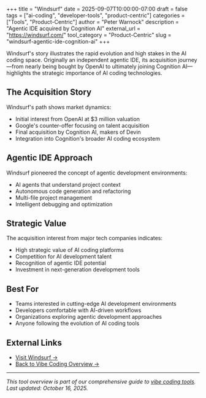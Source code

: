 +++
title = "Windsurf"
date = 2025-09-07T10:00:00-07:00
draft = false
tags = ["ai-coding", "developer-tools", "product-centric"]
categories = ["Tools", "Product-Centric"]
author = "Peter Warnock"
description = "Agentic IDE acquired by Cognition AI"
external_url = "https://windsurf.com/"
tool_category = "Product-Centric"
slug = "windsurf-agentic-ide-cognition-ai"
+++

Windsurf's story illustrates the rapid evolution and high stakes in the AI coding space. Originally an independent agentic IDE, its acquisition journey—from nearly being bought by OpenAI to ultimately joining Cognition AI—highlights the strategic importance of AI coding technologies.

## The Acquisition Story

Windsurf's path shows market dynamics:
- Initial interest from OpenAI at $3 million valuation
- Google's counter-offer focusing on talent acquisition
- Final acquisition by Cognition AI, makers of Devin
- Integration into Cognition's broader AI coding ecosystem

## Agentic IDE Approach

Windsurf pioneered the concept of agentic development environments:
- AI agents that understand project context
- Autonomous code generation and refactoring
- Multi-file project management
- Intelligent debugging and optimization

## Strategic Value

The acquisition interest from major tech companies indicates:
- High strategic value of AI coding platforms
- Competition for AI development talent
- Recognition of agentic IDE potential
- Investment in next-generation development tools

## Best For

- Teams interested in cutting-edge AI development environments
- Developers comfortable with AI-driven workflows
- Organizations exploring agentic development approaches
- Anyone following the evolution of AI coding tools

## External Links

- [Visit Windsurf →](https://windsurf.com/)
- [Back to Vibe Coding Overview →](/posts/vibe-coding-revolution/)

---

*This tool overview is part of our comprehensive guide to [vibe coding tools](/posts/vibe-coding-revolution/). Last updated: October 16, 2025.*
